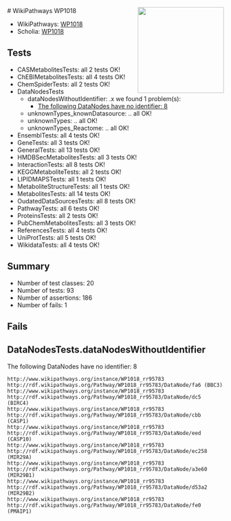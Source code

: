 <img style="float: right; width: 200px" src="https://upload.wikimedia.org/wikipedia/commons/thumb/8/83/Wplogo_with_text_500.png/640px-Wplogo_with_text_500.png" />
# WikiPathways WP1018

* WikiPathways: [WP1018](https://wikipathways.org/pathways/WP1018)
* Scholia: [WP1018](https://scholia.toolforge.org/wikipathways/WP1018)
## Tests
* CASMetabolitesTests: all 2 tests OK!
* ChEBIMetabolitesTests: all 4 tests OK!
* ChemSpiderTests: all 2 tests OK!
* DataNodesTests
    * dataNodesWithoutIdentifier: .x we found 1 problem(s):
        * [The following DataNodes have no identifier: 8](#d2d32fa7)
    * unknownTypes_knownDatasource: .. all OK!
    * unknownTypes: .. all OK!
    * unknownTypes_Reactome: .. all OK!
* EnsemblTests: all 4 tests OK!
* GeneTests: all 3 tests OK!
* GeneralTests: all 13 tests OK!
* HMDBSecMetabolitesTests: all 3 tests OK!
* InteractionTests: all 8 tests OK!
* KEGGMetaboliteTests: all 2 tests OK!
* LIPIDMAPSTests: all 1 tests OK!
* MetaboliteStructureTests: all 1 tests OK!
* MetabolitesTests: all 14 tests OK!
* OudatedDataSourcesTests: all 8 tests OK!
* PathwayTests: all 6 tests OK!
* ProteinsTests: all 2 tests OK!
* PubChemMetabolitesTests: all 3 tests OK!
* ReferencesTests: all 4 tests OK!
* UniProtTests: all 5 tests OK!
* WikidataTests: all 4 tests OK!


## Summary

* Number of test classes: 20
* Number of tests: 93
* Number of assertions: 186
* Number of fails: 1

## Fails

<a name="d2d32fa7" />

## DataNodesTests.dataNodesWithoutIdentifier

The following DataNodes have no identifier: 8
```
http://www.wikipathways.org/instance/WP1018_rr95783 http://rdf.wikipathways.org/Pathway/WP1018_rr95783/DataNode/fa6 (BBC3)
http://www.wikipathways.org/instance/WP1018_rr95783 http://rdf.wikipathways.org/Pathway/WP1018_rr95783/DataNode/dc5 (BIRC4)
http://www.wikipathways.org/instance/WP1018_rr95783 http://rdf.wikipathways.org/Pathway/WP1018_rr95783/DataNode/cbb (CASP1)
http://www.wikipathways.org/instance/WP1018_rr95783 http://rdf.wikipathways.org/Pathway/WP1018_rr95783/DataNode/eed (CASP10)
http://www.wikipathways.org/instance/WP1018_rr95783 http://rdf.wikipathways.org/Pathway/WP1018_rr95783/DataNode/ec258 (MIR29A)
http://www.wikipathways.org/instance/WP1018_rr95783 http://rdf.wikipathways.org/Pathway/WP1018_rr95783/DataNode/a3e60 (MIR29B1)
http://www.wikipathways.org/instance/WP1018_rr95783 http://rdf.wikipathways.org/Pathway/WP1018_rr95783/DataNode/d53a2 (MIR29B2)
http://www.wikipathways.org/instance/WP1018_rr95783 http://rdf.wikipathways.org/Pathway/WP1018_rr95783/DataNode/fe0 (PMAIP1)
```

